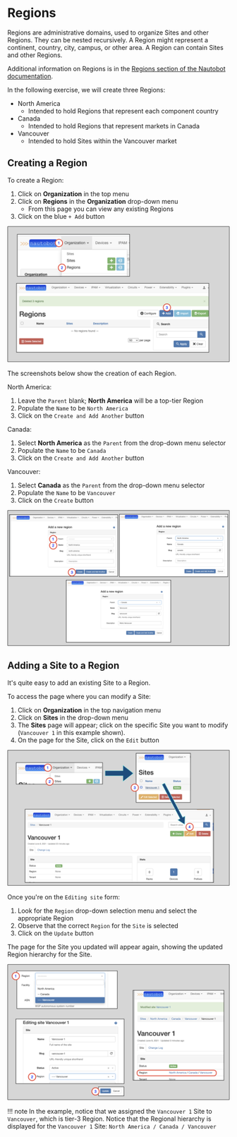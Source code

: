 # Regions

Regions are administrative domains, used to organize Sites and other Regions. They can be nested recursively.
A Region might represent a continent, country, city, campus, or other area. A Region can contain Sites and other Regions.

Additional information on Regions is in the [Regions section of the Nautobot documentation](../../models/dcim/region.md).

In the following exercise, we will create three Regions:

* North America
    * Intended to hold Regions that represent each component country
* Canada
    * Intended to hold Regions that represent markets in Canada
* Vancouver
    * Intended to hold Sites within the Vancouver market

## Creating a Region

To create a Region:

1. Click on **Organization** in the top menu
2. Click on **Regions** in the **Organization** drop-down menu
    * From this page you can view any existing Regions
3. Click on the blue `+ Add` button

![Region page](../images/getting-started-nautobot-ui/7-region-page.png)

The screenshots below show the creation of each Region.

North America:

1. Leave the `Parent` blank; **North America** will be a top-tier Region
2. Populate the `Name` to be `North America`
3. Click on the `Create and Add Another` button

Canada:

1. Select **North America** as the `Parent` from the drop-down menu selector
2. Populate the `Name` to be `Canada`
3. Click on the `Create and Add Another` button

Vancouver:

1. Select **Canada** as the `Parent` from the drop-down menu selector
2. Populate the `Name` to be `Vancouver`
3. Click on the `Create` button

![Create region](../images/getting-started-nautobot-ui/6-create-region.png)

## Adding a Site to a Region

It's quite easy to add an existing Site to a Region.

To access the page where you can modify a Site:

1. Click on **Organization** in the top navigation menu
2. Click on **Sites** in the drop-down menu
3. The **Sites** page will appear; click on the specific Site you want to modify (`Vancouver 1` in this example shown).
4. On the page for the Site, click on the `Edit` button

![Add site to region](../images/getting-started-nautobot-ui/8-add-site-to-region.png)

Once you're on the `Editing site` form:

1. Look for the `Region` drop-down selection menu and select the appropriate Region
2. Observe that the correct `Region` for the `Site` is selected
3. Click on the `Update` button

The page for the Site you updated will appear again, showing the updated Region hierarchy for the Site.

![Add site to region step 2](../images/getting-started-nautobot-ui/9-add-site-to-region-step-2.png)

!!! note
    In the example, notice that we assigned the `Vancouver 1` Site to `Vancouver`, which is tier-3 Region.
    Notice that the Regional hierarchy is displayed for the `Vancouver 1` Site: `North America / Canada / Vancouver`
